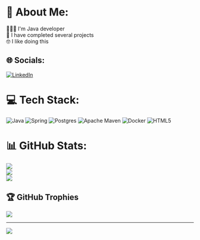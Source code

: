 # 💫 About Me:
🧑🏽‍💻 I'm Java developer<br>💼 I have completed several projects<br>🤓 I like doing this

## 🌐 Socials:
[![LinkedIn](https://img.shields.io/badge/LinkedIn-%230077B5.svg?logo=linkedin&logoColor=white)](https://linkedin.com/in/анатолий-пахомов-37b347257) 

# 💻 Tech Stack:
![Java](https://img.shields.io/badge/java-%23ED8B00.svg?style=for-the-badge&logo=java&logoColor=white) ![Spring](https://img.shields.io/badge/spring-%236DB33F.svg?style=for-the-badge&logo=spring&logoColor=white) ![Postgres](https://img.shields.io/badge/postgres-%23316192.svg?style=for-the-badge&logo=postgresql&logoColor=white) ![Apache Maven](https://img.shields.io/badge/Apache%20Maven-C71A36?style=for-the-badge&logo=Apache%20Maven&logoColor=white) ![Docker](https://img.shields.io/badge/docker-%230db7ed.svg?style=for-the-badge&logo=docker&logoColor=white) ![HTML5](https://img.shields.io/badge/html5-%23E34F26.svg?style=for-the-badge&logo=html5&logoColor=white)
# 📊 GitHub Stats:
![](https://github-readme-stats.vercel.app/api?username=anatoliy-github&theme=dark&hide_border=false&include_all_commits=true&count_private=false)<br/>
![](https://github-readme-streak-stats.herokuapp.com/?user=anatoliy-github&theme=dark&hide_border=false)<br/>
![](https://github-readme-stats.vercel.app/api/top-langs/?username=anatoliy-github&theme=dark&hide_border=false&include_all_commits=true&count_private=false&layout=compact)

## 🏆 GitHub Trophies
![](https://github-profile-trophy.vercel.app/?username=anatoliy-github&theme=gruvbox&no-frame=false&no-bg=false&margin-w=4)

---
[![](https://visitcount.itsvg.in/api?id=anatoliy-github&icon=2&color=11)](https://visitcount.itsvg.in)

<!-- Proudly created with GPRM ( https://gprm.itsvg.in ) -->
